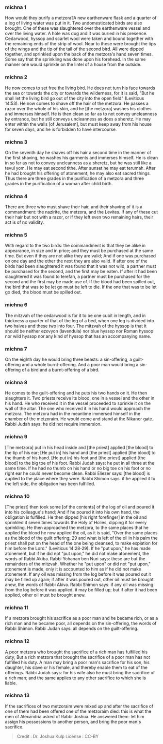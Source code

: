 
### michna 1
How would they purify a metzora?A new earthenware flask and a quarter of a log of living water was put in it. Two undomesticated birds are also brought. One of these was slaughtered over the earthenware vessel and over the living water. A hole was dug and it was buried in his presence. Cedarwood, hyssop and scarlet wool were taken and bound together with the remaining ends of the strip of wool. Near to these were brought the tips of the wings and the tip of the tail of the second bird. All were dipped together, and sprinkled upon the back of the metzora's hand seven times. Some say that the sprinkling was done upon his forehead. In the same manner one would sprinkle on the lintel of a house from the outside.

### michna 2
He now comes to set free the living bird. He does not turn his face towards the sea or towards the city or towards the wilderness, for it is said, "But he shall let the living bird go out of the city into the open field" (Leviticus 14:53). He now comes to shave off the hair of the metzora. He passes a razor over the whole of his skin, and he [the metzora] washes his clothes and immerses himself. He is then clean so far as to not convey uncleanness by entrance, but he still conveys uncleanness as does a sheretz. He may enter within the walls [of Jerusalem], but must keep away from his house for seven days, and he is forbidden to have intercourse.

### michna 3
On the seventh day he shaves off his hair a second time in the manner of the first shaving, he washes his garments and immerses  himself. He is clean in so far as not to convey uncleanness as a sheretz, but he was still like a tevul yom. He may eat second tithe. After sunset he may eat terumah. After he had brought his offering of atonement, he may also eat sacred things. Thus there are three grades in the  purification of a metzora and three grades in the purification of a woman after child birth.

### michna 4
There are three who must shave their hair, and their shaving of it is a commandment: the nazirite, the metzora, and the Levites. If any of these cut their hair but not with a razor, or if they left even two remaining hairs, their act is of no validity.

### michna 5
With regard to the two birds: the commandment is that they be alike in appearance, in size and in price; and they must be purchased at the same time. But even if they are not alike they are valid; And if one was purchased on one day and the other the next they are also valid. If after one of the birds had been slaughtered it was found that it was not wild, a partner must be purchased for the second, and the first may be eaten. If after it had been slaughtered it was found to terefah, a partner must be purchased for the second and the first may be made use of. If the blood had been spilled out, the bird that was to be let go must be left to die. If the one that was to be let go died, the blood must be spilled out.

### michna 6
The mitzvah of the cedarwood is for it to be one cubit in length, and in thickness a quarter of that of the leg of a bed, when one leg is divided into two halves and these two into four. The mitzvah of the hyssop is that it should be neither ezovyon (lavendula) nor blue hyssop nor Roman hyssop nor wild hyssop nor any kind of hyssop that has an accompanying name.

### michna 7
On the eighth day he would bring three beasts: a sin-offering, a guilt-offering and a whole burnt-offering. And a poor man would bring a sin-offering of a bird and a burnt-offering of a bird.

### michna 8
He comes to the guilt-offering and he puts his two hands on it. He then slaughters it. Two priests receive its blood, one in a vessel and the other in his hand. He who received it in the vessel proceeded to sprinkle it on the wall of the altar. The one who received it in his hand would approach the metzora. The metzora had in the meantime immersed himself in the chamber of the metzoraim. He would come and stand at the Nikanor gate. Rabbi Judah says: he did not require immersion.

### michna 9
[The metzora] put in his head inside and [the priest] applied [the blood] to the tip of his ear; [He put in] his hand and [the priest] applied [the blood] to the thumb of his hand. [He put in] his foot and [the priest] applied [the blood] to the big toe of his foot. Rabbi Judah says: he put in all three at the same time. If he had no thumb on his hand or no big toe on his foot or no right ear he could never become clean. Rabbi Eliezer says: [the blood] is applied to the place where they were. Rabbi Shimon says: if he applied it to the left side, the obligation has been fulfilled.

### michna 10
[The priest] then took some [of the contents] of the log of oil and poured it into his colleague's hand; And if he poured it into his own hand, the obligation is fulfilled. He then dipped [his right forefinger] in the oil and sprinkled it seven times towards the Holy of Holies, dipping it for every sprinkling. He then approached the metzora, to the same places that he applied the blood he now applied the oil, as it is said, "Over the same places as the blood of the guilt offering; 29 and what is left of the oil in his palm the priest shall put on the head of the one being cleansed, to make expiation for him before the Lord." (Leviticus 14:28-29). If he "put upon," he has made atonement, but if he did not "put upon," he did not make atonement, the words of Rabbi Akiba. Rabbi Yohanan ben Nuri says: these are but the remainders of the mitzvah. Whether he "put upon" or did not "put upon," atonement is made, only it is accounted to him as if he did not make atonement. If any oil was missing from the log before it was poured out it may be filled up again; if after it was poured out, other oil must be brought anew, the words of Rabbi Akiva. Rabbi Shimon says: if any oil was missing from the log before it was applied, it may be filled up; but if after it had been applied, other oil must be brought anew.

### michna 11
If a metzora brought his sacrifice as a poor man and he became rich, or as a rich man and he became poor, all depends on the sin-offering, the words of Rabbi Shimon. Rabbi Judah says: all depends on the guilt-offering.

### michna 12
A poor metzora who brought the sacrifice of a rich man has fulfilled his duty; But a rich metzora that brought the sacrifice of a poor man has not fulfilled his duty. A man may bring a poor man's sacrifice for his son, his daughter, his slave or his female, and thereby enable them to eat of the offerings. Rabbi Judah says: for his wife also he must bring the sacrifice of a rich man; and the same applies to any other sacrifice to which she is liable.

### michna 13
If the sacrifices of two metzoraim were mixed up and after the sacrifice of one of them had been offered one of the metzoraim died: this is what the men of Alexandria asked of Rabbi Joshua. He answered them: let him assign his possessions to another person, and bring the poor man's sacrifice.

>Credit : Dr. Joshua Kulp
>License : CC-BY